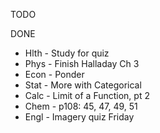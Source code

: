 TODO

DONE
- Hlth - Study for quiz
- Phys - Finish Halladay Ch 3
- Econ - Ponder
- Stat - More with Categorical
- Calc - Limit of a Function, pt 2
- Chem - p108: 45, 47, 49, 51
- Engl - Imagery quiz Friday

